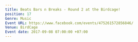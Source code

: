 ```yaml
---
title: Beats Bars n Breaks - Round 2 at the Birdcage!
position: 17
Genre: Music
Event URL: https://www.facebook.com/events/475261572856846/
Venue: BirdCage
Event date: 2017-09-08 07:00:00 +07:00
---
```


